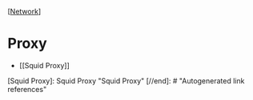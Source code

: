 [[Network]]

# Proxy

- [[Squid Proxy]]

[//begin]: # "Autogenerated link references for markdown compatibility"
[Network]: Network "🕸 Network"
[Squid Proxy]: Squid Proxy "Squid Proxy"
[//end]: # "Autogenerated link references"